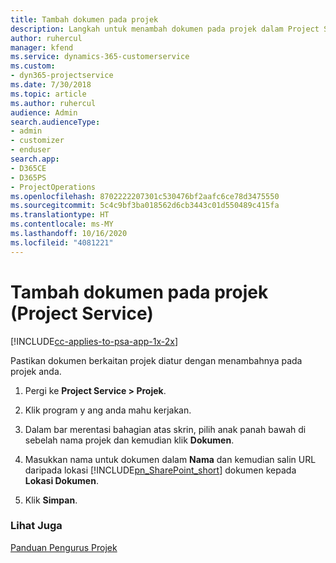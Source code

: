 ```yaml
---
title: Tambah dokumen pada projek
description: Langkah untuk menambah dokumen pada projek dalam Project Service
author: ruhercul
manager: kfend
ms.service: dynamics-365-customerservice
ms.custom:
- dyn365-projectservice
ms.date: 7/30/2018
ms.topic: article
ms.author: ruhercul
audience: Admin
search.audienceType:
- admin
- customizer
- enduser
search.app:
- D365CE
- D365PS
- ProjectOperations
ms.openlocfilehash: 8702222207301c530476bf2aafc6ce78d3475550
ms.sourcegitcommit: 5c4c9bf3ba018562d6cb3443c01d550489c415fa
ms.translationtype: HT
ms.contentlocale: ms-MY
ms.lasthandoff: 10/16/2020
ms.locfileid: "4081221"
---
```

# <a name="add-documents-to-a-project-project-service"></a>Tambah dokumen pada projek (Project Service)

[!INCLUDE[cc-applies-to-psa-app-1x-2x](../includes/cc-applies-to-psa-app-1x-2x.md)]

Pastikan dokumen berkaitan projek diatur dengan menambahnya pada projek anda.  
  
1. Pergi ke **Project Service > Projek**.  
  
2. Klik program y ang anda mahu kerjakan.  
  
3. Dalam bar merentasi bahagian atas skrin, pilih anak panah bawah di sebelah nama projek dan kemudian klik **Dokumen**.  
  
4. Masukkan nama untuk dokumen dalam **Nama** dan kemudian salin URL daripada lokasi [!INCLUDE[pn_SharePoint_short](../includes/pn-sharepoint-short.md)] dokumen kepada **Lokasi Dokumen**.  
  
5. Klik **Simpan**.  
  
### <a name="see-also"></a>Lihat Juga  
 [Panduan Pengurus Projek](../psa/project-manager-guide.md)
